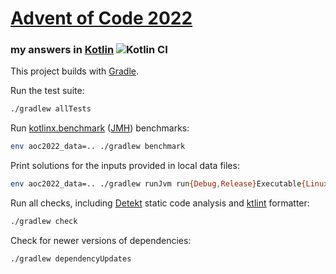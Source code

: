 # [Advent of Code 2022](https://adventofcode.com/2022)
### my answers in [Kotlin](https://www.kotlinlang.org/) ![Kotlin CI](https://github.com/ephemient/aoc2022/workflows/Kotlin%20CI/badge.svg)

This project builds with [Gradle](https://gradle.org/).

Run the test suite:

```sh
./gradlew allTests
```

Run [kotlinx.benchmark](https://github.com/Kotlin/kotlinx-benchmark) ([JMH](https://openjdk.java.net/projects/code-tools/jmh/)) benchmarks:

```sh
env aoc2022_data=.. ./gradlew benchmark
```

Print solutions for the inputs provided in local data files:

```sh
env aoc2022_data=.. ./gradlew runJvm run{Debug,Release}Executable{Linux{X64,Arm64},MingwX86,Macos{X64,Arm64}}
```

Run all checks, including [Detekt](https://detekt.github.io/) static code analysis and [ktlint](https://ktlint.github.io/) formatter:

```sh
./gradlew check
```

Check for newer versions of dependencies:

```sh
./gradlew dependencyUpdates
```
